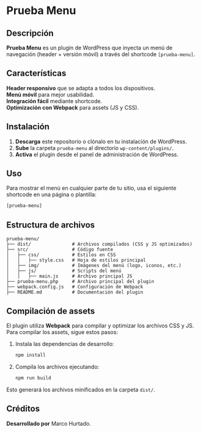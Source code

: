 # Prueba Menu

## Descripción  
**Prueba Menu** es un plugin de WordPress que inyecta un menú de navegación (header + versión móvil) a través del shortcode `[prueba-menu]`.  

## Características  
**Header responsivo** que se adapta a todos los dispositivos.  
**Menú móvil** para mejor usabilidad.  
**Integración fácil** mediante shortcode.  
**Optimización con Webpack** para assets (JS y CSS).  

## Instalación  
1. **Descarga** este repositorio o clónalo en tu instalación de WordPress.  
2. **Sube** la carpeta `prueba-menu` al directorio `wp-content/plugins/`.  
3. **Activa** el plugin desde el panel de administración de WordPress.  

## Uso  
Para mostrar el menú en cualquier parte de tu sitio, usa el siguiente shortcode en una página o plantilla:

```sh
[prueba-menu]
```

## Estructura de archivos  

```
prueba-menu/
├── dist/               # Archivos compilados (CSS y JS optimizados)
├── src/                # Código fuente
│   ├── css/            # Estilos en CSS
│   │   ├── style.css   # Hoja de estilos principal
│   ├── img/            # Imágenes del menú (logo, iconos, etc.)
│   ├── js/             # Scripts del menú
│   │   ├── main.js     # Archivo principal JS
├── prueba-menu.php     # Archivo principal del plugin
├── webpack.config.js   # Configuración de Webpack
├── README.md           # Documentación del plugin
```

## Compilación de assets  
El plugin utiliza **Webpack** para compilar y optimizar los archivos CSS y JS. Para compilar los assets, sigue estos pasos:

1. Instala las dependencias de desarrollo:  
   ```sh
   npm install
   ```
2. Compila los archivos ejecutando:  
   ```sh
   npm run build
   ```

Esto generará los archivos minificados en la carpeta `dist/`.  

## Créditos  
**Desarrollado por** Marco Hurtado.

